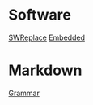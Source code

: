 # Software
[SWReplace](https://github.com/ShellAlbert/ShellAlbert.github.io/blob/master/Software/swreplace.md)
[Embedded](https://github.com/ShellAlbert/ShellAlbert.github.io/blob/master/Software/embedded.md)

# Markdown
[Grammar](https://github.com/ShellAlbert/ShellAlbert.github.io/blob/master/Software/markdown.md)

